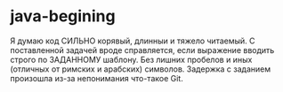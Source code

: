 # java-begining
Я думаю код СИЛЬНО корявый, длинныи и тяжело читаемый.  С поставленной задачей вроде справляется, если выражение вводить строго по ЗАДАННОМУ шаблону. Без лишних пробелов и иных (отличных от римских и арабских) символов.
Задержка с заданием произошла из-за непонимания что-такое Git.
